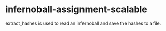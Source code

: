 # infernoball-assignment-scalable

extract_hashes is used to read an infernoball and save the hashes to a file.
